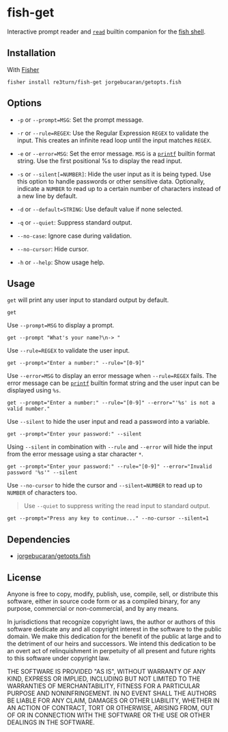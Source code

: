 # fish-get

Interactive prompt reader and [`read`](http://fishshell.com/docs/current/commands.html#read) builtin companion for the [fish shell](https://fishshell.com).

## Installation

With [Fisher](https://github.com/jorgebucaran/fisher)

```
fisher install re3turn/fish-get jorgebucaran/getopts.fish
```

## Options

- `-p` or `--prompt=MSG`: Set the prompt message.

- `-r` or `--rule=REGEX`: Use the Regular Expression `REGEX` to validate the input. This creates an infinite read loop until the input matches `REGEX`.

- `-e` or `--error=MSG`: Set the error message. `MSG` is a [`printf`](https://fishshell.com/docs/2.3/commands.html#printf) builtin format string. Use the first positional %s to display the read input.

- `-s` or `--silent[=NUMBER]`: Hide the user input as it is being typed. Use this option to handle passwords or other sensitive data. Optionally, indicate a `NUMBER` to read up to a certain number of characters instead of a new line by default.

- `-d` or `--default=STRING`: Use default value if none selected.

- `-q` or `--quiet`: Suppress standard output.

- `--no-case`: Ignore case during validation.

- `--no-cursor`: Hide cursor.

- `-h` or `--help`: Show usage help.

## Usage

`get` will print any user input to standard output by default.

```fish
get
```

Use `--prompt=MSG` to display a prompt.

```fish
get --prompt "What's your name?\n-> "
```

Use `--rule=REGEX` to validate the user input.

```fish
get --prompt="Enter a number:" --rule="[0-9]"
```

Use `--error=MSG` to display an error message when `--rule=REGEX` fails. The error message can be [`printf`](https://fishshell.com/docs/2.3/commands.html#printf) builtin format string and the user input can be displayed using `%s`.

```fish
get --prompt="Enter a number:" --rule="[0-9]" --error="'%s' is not a valid number."
```

Use `--silent` to hide the user input and read a password into a variable.

```fish
get --prompt="Enter your password:" --silent
```

Using `--silent` in combination with `--rule` and `--error` will hide the input from the error message using a star character `*`.

```fish
get --prompt="Enter your password:" --rule="[0-9]" --error="Invalid password '%s'" --silent
```

Use `--no-cursor` to hide the cursor and `--silent=NUMBER` to read up to `NUMBER` of characters too.

> Use `--quiet` to suppress writing the read input to standard output.

```fish
get --prompt="Press any key to continue..." --no-cursor --silent=1
```

## Dependencies

- [jorgebucaran/getopts.fish](https://github.com/jorgebucaran/getopts.fish)

## License

Anyone is free to copy, modify, publish, use, compile, sell, or distribute this software, either in source code form or as a compiled binary, for any purpose, commercial or non-commercial, and by any means.

In jurisdictions that recognize copyright laws, the author or authors of this software dedicate any and all copyright interest in the software to the public domain. We make this dedication for the benefit of the public at large and to the detriment of our heirs and successors. We intend this dedication to be an overt act of relinquishment in perpetuity of all present and future rights to this software under copyright law.

THE SOFTWARE IS PROVIDED "AS IS", WITHOUT WARRANTY OF ANY KIND, EXPRESS OR IMPLIED, INCLUDING BUT NOT LIMITED TO THE WARRANTIES OF MERCHANTABILITY, FITNESS FOR A PARTICULAR PURPOSE AND NONINFRINGEMENT. IN NO EVENT SHALL THE AUTHORS BE LIABLE FOR ANY CLAIM, DAMAGES OR OTHER LIABILITY, WHETHER IN AN ACTION OF CONTRACT, TORT OR OTHERWISE, ARISING FROM, OUT OF OR IN CONNECTION WITH THE SOFTWARE OR THE USE OR OTHER DEALINGS IN THE SOFTWARE.
